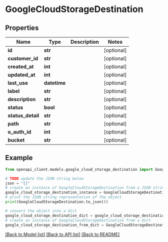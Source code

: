 # GoogleCloudStorageDestination


## Properties

Name | Type | Description | Notes
------------ | ------------- | ------------- | -------------
**id** | **str** |  | [optional] 
**customer_id** | **str** |  | [optional] 
**created_at** | **int** |  | [optional] 
**updated_at** | **int** |  | [optional] 
**last_use** | **datetime** |  | [optional] 
**label** | **str** |  | [optional] 
**description** | **str** |  | [optional] 
**status** | **bool** |  | [optional] 
**status_detail** | **str** |  | [optional] 
**path** | **str** |  | [optional] 
**o_auth_id** | **int** |  | [optional] 
**bucket** | **str** |  | [optional] 

## Example

```python
from openapi_client.models.google_cloud_storage_destination import GoogleCloudStorageDestination

# TODO update the JSON string below
json = "{}"
# create an instance of GoogleCloudStorageDestination from a JSON string
google_cloud_storage_destination_instance = GoogleCloudStorageDestination.from_json(json)
# print the JSON string representation of the object
print(GoogleCloudStorageDestination.to_json())

# convert the object into a dict
google_cloud_storage_destination_dict = google_cloud_storage_destination_instance.to_dict()
# create an instance of GoogleCloudStorageDestination from a dict
google_cloud_storage_destination_from_dict = GoogleCloudStorageDestination.from_dict(google_cloud_storage_destination_dict)
```
[[Back to Model list]](../README.md#documentation-for-models) [[Back to API list]](../README.md#documentation-for-api-endpoints) [[Back to README]](../README.md)


